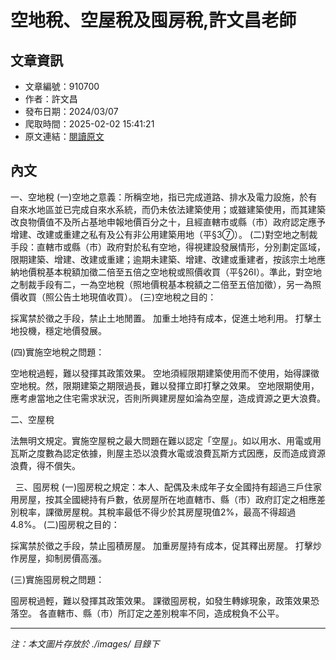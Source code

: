 # 空地稅、空屋稅及囤房稅,許文昌老師

## 文章資訊
- 文章編號：910700
- 作者：許文昌
- 發布日期：2024/03/07
- 爬取時間：2025-02-02 15:41:21
- 原文連結：[閱讀原文](https://real-estate.get.com.tw/Columns/detail.aspx?no=910700)

## 內文
一、空地稅
(一)空地之意義：所稱空地，指已完成道路、排水及電力設施，於有自來水地區並已完成自來水系統，而仍未依法建築使用；或雖建築使用，而其建築改良物價值不及所占基地申報地價百分之十，且經直轄市或縣（市）政府認定應予增建、改建或重建之私有及公有非公用建築用地（平§3⑦）。
(二)對空地之制裁手段：直轄市或縣（市）政府對於私有空地，得視建設發展情形，分別劃定區域，限期建築、增建、改建或重建；逾期未建築、增建、改建或重建者，按該宗土地應納地價稅基本稅額加徵二倍至五倍之空地稅或照價收買（平§26I）。準此，對空地之制裁手段有二，一為空地稅（照地價稅基本稅額之二倍至五倍加徵），另一為照價收買（照公告土地現值收買）。
(三)空地稅之目的：

採寓禁於徵之手段，禁止土地閒置。
加重土地持有成本，促進土地利用。
打擊土地投機，穩定地價發展。

(四)實施空地稅之問題：

空地稅過輕，難以發揮其政策效果。
空地須經限期建築使用而不使用，始得課徵空地稅。然，限期建築之期限過長，難以發揮立即打擊之效果。
空地限期使用，應考慮當地之住宅需求狀況，否則所興建房屋如淪為空屋，造成資源之更大浪費。

二、空屋稅
法無明文規定。實施空屋稅之最大問題在難以認定「空屋」。如以用水、用電或用瓦斯之度數為認定依據，則屋主恐以浪費水電或浪費瓦斯方式因應，反而造成資源浪費，得不償失。
 
三、囤房稅
(一)囤房稅之規定：本人、配偶及未成年子女全國持有超過三戶住家用房屋，按其全國總持有戶數，依房屋所在地直轄市、縣（市）政府訂定之相應差別稅率，課徵房屋稅。其稅率最低不得少於其房屋現值2%，最高不得超過4.8%。
(二)囤房稅之目的：

採寓禁於徵之手段，禁止囤積房屋。
加重房屋持有成本，促其釋出房屋。
打擊炒作房屋，抑制房價高漲。

(三)實施囤房稅之問題：

囤房稅過輕，難以發揮其政策效果。
課徵囤房稅，如發生轉嫁現象，政策效果恐落空。
各直轄市、縣（市）所訂定之差別稅率不同，造成稅負不公平。

---
*注：本文圖片存放於 ./images/ 目錄下*
